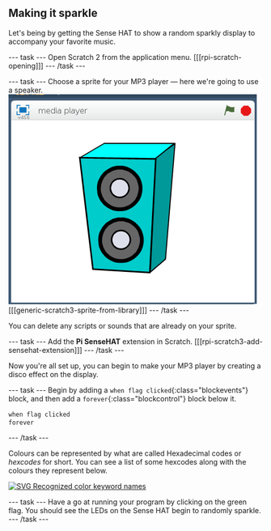 ## Making it sparkle

Let's being by getting the Sense HAT to show a random sparkly display to accompany your favorite music.

--- task ---
Open Scratch 2 from the application menu.
[[[rpi-scratch-opening]]]
--- /task ---

--- task ---
Choose a sprite for your MP3 player — here we're going to use a speaker.
![speaker](images/speaker.png)
[[[generic-scratch3-sprite-from-library]]]
--- /task ---

You can delete any scripts or sounds that are already on your sprite.

--- task ---
Add the **Pi SenseHAT** extension in Scratch.
[[[rpi-scratch3-add-sensehat-extension]]]
--- /task ---

Now you're all set up, you can begin to make your MP3 player by creating a disco effect on the display.

--- task ---
Begin by adding a `when flag clicked`{:class="blockevents"} block, and then add a `forever`{:class="blockcontrol"} block below it.
```blocks3
when flag clicked
forever
```
--- /task ---

Colours can be represented by what are called Hexadecimal codes or *hexcodes* for short. You can see a list of some hexcodes along with the colours they represent below.

<a title="Monaneko [Public domain], via Wikimedia Commons" href="https://commons.wikimedia.org/wiki/File:SVG_Recognized_color_keyword_names.svg"><img width="512" alt="SVG Recognized color keyword names" src="https://upload.wikimedia.org/wikipedia/commons/thumb/2/2b/SVG_Recognized_color_keyword_names.svg/512px-SVG_Recognized_color_keyword_names.svg.png"></a>

--- task ---
Have a go at running your program by clicking on the green flag. You should see the LEDs on the Sense HAT begin to randomly sparkle.
--- /task ---


